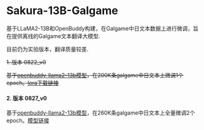 # Sakura-13B-Galgame

基于LLaMA2-13B和OpenBuddy构建，在Galgame中日文本数据上进行微调，旨在提供离线的Galgame文本翻译大模型.

目前仍为实验版本，翻译质量较差.

~~1. 版本 0822_v0~~

~~基于[openbuddy-llama2-13b模型](https://huggingface.co/OpenBuddy/openbuddy-llama2-13b-v8.1-fp16)，在200K条galgame中日文本上微调1个epoch。[lora下载链接](https://drive.google.com/file/d/1820xAb-xQJF4G2HEYwJ_WzfYaZB6kpoZ/view?usp=drive_link)~~

#### 2. 版本 0827_v0
基于[openbuddy-llama2-13b模型](https://huggingface.co/OpenBuddy/openbuddy-llama2-13b-v8.1-fp16)，在260K条galgame中日文本上全量微调2个epoch。[模型链接](https://huggingface.co/sakuraumi/Sakura-13B-Galgame)
